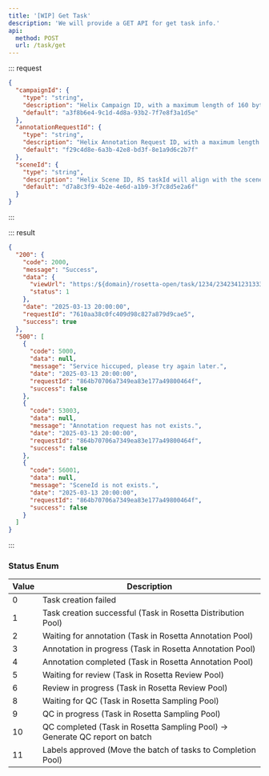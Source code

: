 ```yaml
---
title: '[WIP] Get Task'
description: 'We will provide a GET API for get task info.'
api:
  method: POST
  url: /task/get
---
```


::: request

```json [body]
{
  "campaignId": {
    "type": "string",
    "description": "Helix Campaign ID, with a maximum length of 160 bytes.",
    "default": "a3f8b6e4-9c1d-4d8a-93b2-7f7e8f3a1d5e"
  },
  "annotationRequestId": {
    "type": "string",
    "description": "Helix Annotation Request ID, with a maximum length of 160 bytes.",
    "default": "f29c4d8e-6a3b-42e8-bd3f-8e1a9d6c2b7f"
  },
  "sceneId": {
    "type": "string",
    "description": "Helix Scene ID, RS taskId will align with the sceneId.",
    "default": "d7a8c3f9-4b2e-4e6d-a1b9-3f7c8d5e2a6f"
  }
}
```

:::

::: result

```json [responses]
{
  "200": {
    "code": 2000,
    "message": "Success",
    "data": {
      "viewUrl": "https:/${domain}/rosetta-open/task/1234/234234123133374715904/viewOnly",
      "status": 1
    },
    "date": "2025-03-13 20:00:00",
    "requestId": "7610aa38c0fc409d98c827a879d9cae5",
    "success": true
  },
  "500": [
    {
      "code": 5000,
      "data": null,
      "message": "Service hiccuped, please try again later.",
      "date": "2025-03-13 20:00:00",
      "requestId": "864b70706a7349ea83e177a49800464f",
      "success": false
    },
    {
      "code": 53003,
      "data": null,
      "message": "Annotation request has not exists.",
      "date": "2025-03-13 20:00:00",
      "requestId": "864b70706a7349ea83e177a49800464f",
      "success": false
    },
    {
      "code": 56001,
      "data": null,
      "message": "SceneId is not exists.",
      "date": "2025-03-13 20:00:00",
      "requestId": "864b70706a7349ea83e177a49800464f",
      "success": false
    }
  ]
}
```

:::

### Status Enum

| Value | Description                                                                 |
| ----- | --------------------------------------------------------------------------- |
| 0     | Task creation failed                                                        |
| 1     | Task creation successful (Task in Rosetta Distribution Pool)                |
| 2     | Waiting for annotation (Task in Rosetta Annotation Pool)                    |
| 3     | Annotation in progress (Task in Rosetta Annotation Pool)                    |
| 4     | Annotation completed (Task in Rosetta Annotation Pool)                      |
| 5     | Waiting for review (Task in Rosetta Review Pool)                            |
| 6     | Review in progress (Task in Rosetta Review Pool)                            |
| 8     | Waiting for QC (Task in Rosetta Sampling Pool)                              |
| 9     | QC in progress (Task in Rosetta Sampling Pool)                              |
| 10    | QC completed (Task in Rosetta Sampling Pool) -> Generate QC report on batch |
| 11    | Labels approved (Move the batch of tasks to Completion Pool)                |
